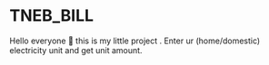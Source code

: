 # TNEB_BILL
Hello everyone 👋 this is my little project . Enter ur (home/domestic) electricity unit and get unit amount.
